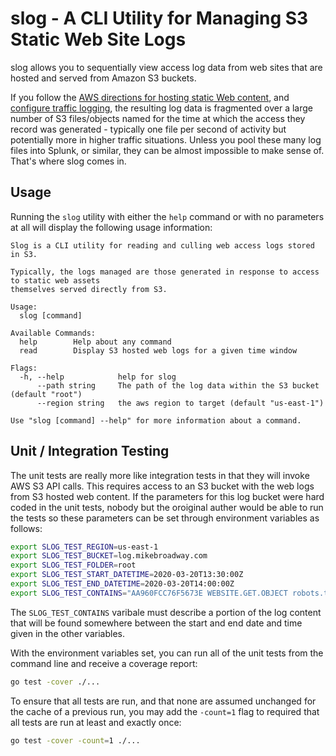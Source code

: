 # slog - A CLI Utility for Managing S3 Static Web Site Logs

slog allows you to sequentially view access log data from web sites that are hosted
and served from Amazon S3 buckets. 

If you follow the [AWS directions for hosting static Web content](https://docs.aws.amazon.com/AmazonS3/latest/dev/WebsiteHosting.html),
and [configure traffic logging](https://docs.aws.amazon.com/AmazonS3/latest/dev/LoggingWebsiteTraffic.html),
the resulting log data is fragmented over a large number of S3 files/objects named for the time at which the access
they record was generated - typically one file per second of activity but potentially more in higher traffic
situations. Unless you pool these many log files into Splunk, or similar, they can be almost impossible to
make sense of. That's where slog comes in.

## Usage

Running the `slog` utility with either the `help` command or with no parameters at all will display the
following usage information:

```text
Slog is a CLI utility for reading and culling web access logs stored in S3.

Typically, the logs managed are those generated in response to access to static web assets
themselves served directly from S3.

Usage:
  slog [command]

Available Commands:
  help        Help about any command
  read        Display S3 hosted web logs for a given time window

Flags:
  -h, --help            help for slog
      --path string     The path of the log data within the S3 bucket (default "root")
      --region string   the aws region to target (default "us-east-1")

Use "slog [command] --help" for more information about a command.
```

## Unit / Integration Testing

The unit tests are really more like integration tests in that they will invoke
AWS S3 API calls. This requires access to an S3 bucket with the web logs from
S3 hosted web content. If the parameters for this log bucket were hard coded
in the unit tests, nobody but the oroiginal auther would be able to run the
tests so these parameters can be set through environment variables as follows:

```bash
export SLOG_TEST_REGION=us-east-1
export SLOG_TEST_BUCKET=log.mikebroadway.com
export SLOG_TEST_FOLDER=root
export SLOG_TEST_START_DATETIME=2020-03-20T13:30:00Z
export SLOG_TEST_END_DATETIME=2020-03-20T14:00:00Z
export SLOG_TEST_CONTAINS="AA960FCC76F5673E WEBSITE.GET.OBJECT robots.txt"
```

The `SLOG_TEST_CONTAINS` varibale must describe a portion of the log content
that will be found somewhere between the start and end date and time given in the
other variables.

With the environment variables set, you can run all of the unit tests from the
command line and receive a coverage report:

```bash
go test -cover ./...
```

To ensure that all tests are run, and that none are assumed unchanged for the
cache of a previous run, you may add the `-count=1` flag to required that all
tests are run at least and exactly once:

```bash
go test -cover -count=1 ./...
```
